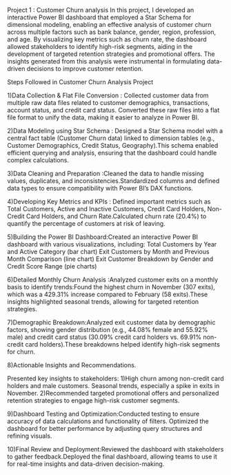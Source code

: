 Project 1 : Customer Churn analysis
In this project, I developed an interactive Power BI dashboard that employed a Star Schema for dimensional modeling, enabling an effective analysis of customer churn across multiple factors such as bank balance, gender, region, profession, and age. By visualizing key metrics such as churn rate, the dashboard allowed stakeholders to identify high-risk segments, aiding in the development of targeted retention strategies and promotional offers. The insights generated from this analysis were instrumental in formulating data-driven decisions to improve customer retention.

Steps Followed in Customer Churn Analysis Project

1)Data Collection & Flat File Conversion : Collected customer data from multiple raw data files related to customer demographics, transactions, account status, and credit card status. Converted these raw files into a flat file format to unify the data, making it easier to analyze in Power BI.

2)Data Modeling using Star Schema : Designed a Star Schema model with a central fact table (Customer Churn data) linked to dimension tables (e.g., Customer Demographics, Credit Status, Geography).This schema enabled efficient querying and analysis, ensuring that the dashboard could handle complex calculations.

3)Data Cleaning and Preparation :Cleaned the data to handle missing values, duplicates, and inconsistencies.Standardized columns and defined data types to ensure compatibility with Power BI’s DAX functions.

4)Developing Key Metrics and KPIs : Defined important metrics such as Total Customers, Active and Inactive Customers, Credit Card Holders, Non-Credit Card Holders, and Churn Rate.Calculated churn rate (20.4%) to quantify the percentage of customers at risk of leaving.

5)Building the Power BI Dashboard:Created an interactive Power BI dashboard with various visualizations, including: Total Customers by Year and Active Category (bar chart) Exit Customers by Month and Previous Month Comparison (line chart) Exit Customer Breakdown by Gender and Credit Score Range (pie charts)

6)Detailed Monthly Churn Analysis :Analyzed customer exits on a monthly basis to identify trends:Found the highest churn in November (307 exits), which was a 429.31% increase compared to February (58 exits).These insights highlighted seasonal trends, allowing for targeted retention strategies.

7)Demographic Breakdown:Analyzed exit customer data by demographic factors, showing gender distribution (e.g., 44.08% female and 55.92% male) and credit card status (30.09% credit card holders vs. 69.91% non-credit card holders).These breakdowns helped identify high-risk segments for churn.

8)Actionable Insights and Recommendations.

Presented key insights to stakeholders: 1)High churn among non-credit card holders and male customers. Seasonal trends, especially a spike in exits in November. 2)Recommended targeted promotional offers and personalized retention strategies to engage high-risk customer segments.

9)Dashboard Testing and Optimization:Conducted testing to ensure accuracy of data calculations and functionality of filters. Optimized the dashboard for better performance by adjusting query structures and refining visuals.

10)Final Review and Deployment:Reviewed the dashboard with stakeholders to gather feedback.Deployed the final dashboard, allowing teams to use it for real-time insights and data-driven decision-making.
